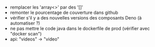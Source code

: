 - remplacer les 'array<>' par des '[]'
- remonter le pourcentage de couverture dans github
- vérifier s'il y a des nouvelles versions des composants Deno (à automatiser ?)
- ne pas mettre le code java dans le dockerfile de prod (vérifier avec "docker
  scan")
- api: "videos" -> "video"
